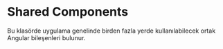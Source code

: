 # Shared Components

Bu klasörde uygulama genelinde birden fazla yerde kullanılabilecek ortak Angular bileşenleri bulunur.
